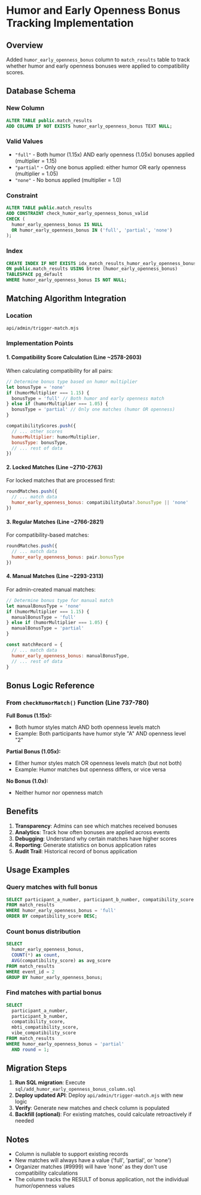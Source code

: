 # Humor and Early Openness Bonus Tracking Implementation

## Overview
Added `humor_early_openness_bonus` column to `match_results` table to track whether humor and early openness bonuses were applied to compatibility scores.

## Database Schema

### New Column
```sql
ALTER TABLE public.match_results 
ADD COLUMN IF NOT EXISTS humor_early_openness_bonus TEXT NULL;
```

### Valid Values
- `"full"` - Both humor (1.15x) AND early openness (1.05x) bonuses applied (multiplier = 1.15)
- `"partial"` - Only one bonus applied: either humor OR early openness (multiplier = 1.05)
- `"none"` - No bonus applied (multiplier = 1.0)

### Constraint
```sql
ALTER TABLE public.match_results
ADD CONSTRAINT check_humor_early_openness_bonus_valid 
CHECK (
  humor_early_openness_bonus IS NULL 
  OR humor_early_openness_bonus IN ('full', 'partial', 'none')
);
```

### Index
```sql
CREATE INDEX IF NOT EXISTS idx_match_results_humor_early_openness_bonus 
ON public.match_results USING btree (humor_early_openness_bonus) 
TABLESPACE pg_default
WHERE humor_early_openness_bonus IS NOT NULL;
```

## Matching Algorithm Integration

### Location
`api/admin/trigger-match.mjs`

### Implementation Points

#### 1. Compatibility Score Calculation (Line ~2578-2603)
When calculating compatibility for all pairs:
```javascript
// Determine bonus type based on humor multiplier
let bonusType = 'none'
if (humorMultiplier === 1.15) {
  bonusType = 'full' // Both humor and early openness match
} else if (humorMultiplier === 1.05) {
  bonusType = 'partial' // Only one matches (humor OR openness)
}

compatibilityScores.push({
  // ... other scores
  humorMultiplier: humorMultiplier,
  bonusType: bonusType,
  // ... rest of data
})
```

#### 2. Locked Matches (Line ~2710-2763)
For locked matches that are processed first:
```javascript
roundMatches.push({
  // ... match data
  humor_early_openness_bonus: compatibilityData?.bonusType || 'none'
})
```

#### 3. Regular Matches (Line ~2766-2821)
For compatibility-based matches:
```javascript
roundMatches.push({
  // ... match data
  humor_early_openness_bonus: pair.bonusType
})
```

#### 4. Manual Matches (Line ~2293-2313)
For admin-created manual matches:
```javascript
// Determine bonus type for manual match
let manualBonusType = 'none'
if (humorMultiplier === 1.15) {
  manualBonusType = 'full'
} else if (humorMultiplier === 1.05) {
  manualBonusType = 'partial'
}

const matchRecord = {
  // ... match data
  humor_early_openness_bonus: manualBonusType,
  // ... rest of data
}
```

## Bonus Logic Reference

### From `checkHumorMatch()` Function (Line 737-780)

**Full Bonus (1.15x):**
- Both humor styles match AND both openness levels match
- Example: Both participants have humor style "A" AND openness level "2"

**Partial Bonus (1.05x):**
- Either humor styles match OR openness levels match (but not both)
- Example: Humor matches but openness differs, or vice versa

**No Bonus (1.0x):**
- Neither humor nor openness match

## Benefits

1. **Transparency**: Admins can see which matches received bonuses
2. **Analytics**: Track how often bonuses are applied across events
3. **Debugging**: Understand why certain matches have higher scores
4. **Reporting**: Generate statistics on bonus application rates
5. **Audit Trail**: Historical record of bonus application

## Usage Examples

### Query matches with full bonus
```sql
SELECT participant_a_number, participant_b_number, compatibility_score
FROM match_results
WHERE humor_early_openness_bonus = 'full'
ORDER BY compatibility_score DESC;
```

### Count bonus distribution
```sql
SELECT 
  humor_early_openness_bonus,
  COUNT(*) as count,
  AVG(compatibility_score) as avg_score
FROM match_results
WHERE event_id = 2
GROUP BY humor_early_openness_bonus;
```

### Find matches with partial bonus
```sql
SELECT 
  participant_a_number, 
  participant_b_number,
  compatibility_score,
  mbti_compatibility_score,
  vibe_compatibility_score
FROM match_results
WHERE humor_early_openness_bonus = 'partial'
  AND round = 1;
```

## Migration Steps

1. **Run SQL migration**: Execute `sql/add_humor_early_openness_bonus_column.sql`
2. **Deploy updated API**: Deploy `api/admin/trigger-match.mjs` with new logic
3. **Verify**: Generate new matches and check column is populated
4. **Backfill (optional)**: For existing matches, could calculate retroactively if needed

## Notes

- Column is nullable to support existing records
- New matches will always have a value ('full', 'partial', or 'none')
- Organizer matches (#9999) will have 'none' as they don't use compatibility calculations
- The column tracks the RESULT of bonus application, not the individual humor/openness values
